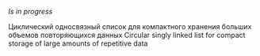 _Is in progress_

Циклический односвязный список для компактного хранения больших объемов повторяющихся данных
Circular singly linked list for compact storage of large amounts of repetitive data 
